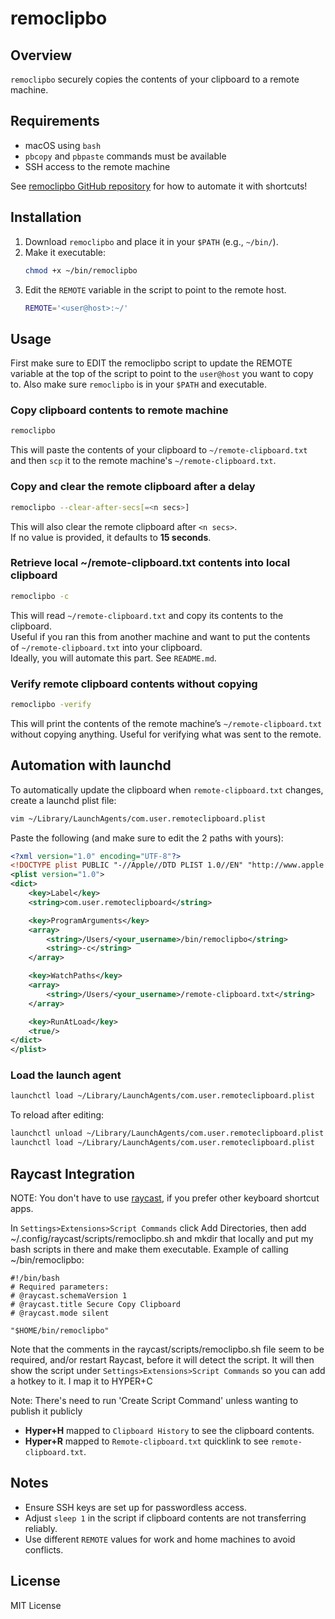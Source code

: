 # remoclipbo

## Overview

`remoclipbo` securely copies the contents of your clipboard to a remote machine. 

## Requirements

- macOS using `bash`
- `pbcopy` and `pbpaste` commands must be available
- SSH access to the remote machine

See [remoclipbo GitHub repository](https://github.com/rkulla/remoclipbo) for how to automate it with shortcuts!

## Installation

1. Download `remoclipbo` and place it in your `$PATH` (e.g., `~/bin/`).
2. Make it executable:
   ```bash
   chmod +x ~/bin/remoclipbo
   ```
3. Edit the `REMOTE` variable in the script to point to the remote host.
   ```bash
   REMOTE='<user@host>:~/'
   ```

## Usage

First make sure to EDIT the remoclipbo script to update the REMOTE variable at the top of the script to point to the `user@host` you want to copy to. Also make sure `remoclipbo` is in your `$PATH` and executable. 

### Copy clipboard contents to remote machine

```sh
remoclipbo
```
This will paste the contents of your clipboard to `~/remote-clipboard.txt`  
and then `scp` it to the remote machine's `~/remote-clipboard.txt`.

### Copy and clear the remote clipboard after a delay
```sh
remoclipbo --clear-after-secs[=<n secs>]
```
This will also clear the remote clipboard after `<n secs>`.  
If no value is provided, it defaults to **15 seconds**.

### Retrieve local ~/remote-clipboard.txt contents into local clipboard
```sh
remoclipbo -c
```
This will read `~/remote-clipboard.txt` and copy its contents to the clipboard.  
Useful if you ran this from another machine and want to put the contents  
of `~/remote-clipboard.txt` into your clipboard.  
Ideally, you will automate this part. See `README.md`.

### Verify remote clipboard contents without copying
```sh
remoclipbo -verify
```
This will print the contents of the remote machine’s `~/remote-clipboard.txt`  
without copying anything. Useful for verifying what was sent to the remote.

## Automation with launchd

To automatically update the clipboard when `remote-clipboard.txt` changes, create a launchd plist file:

```bash
vim ~/Library/LaunchAgents/com.user.remoteclipboard.plist
```

Paste the following (and make sure to edit the 2 paths with yours):

```xml
<?xml version="1.0" encoding="UTF-8"?>
<!DOCTYPE plist PUBLIC "-//Apple//DTD PLIST 1.0//EN" "http://www.apple.com/DTDs/PropertyList-1.0.dtd">
<plist version="1.0">
<dict>
    <key>Label</key>
    <string>com.user.remoteclipboard</string>

    <key>ProgramArguments</key>
    <array>
        <string>/Users/<your_username>/bin/remoclipbo</string>
        <string>-c</string>
    </array>

    <key>WatchPaths</key>
    <array>
        <string>/Users/<your_username>/remote-clipboard.txt</string>
    </array>

    <key>RunAtLoad</key>
    <true/>
</dict>
</plist>
```

### Load the launch agent

```bash
launchctl load ~/Library/LaunchAgents/com.user.remoteclipboard.plist
```

To reload after editing:

```bash
launchctl unload ~/Library/LaunchAgents/com.user.remoteclipboard.plist
launchctl load ~/Library/LaunchAgents/com.user.remoteclipboard.plist
```

## Raycast Integration

NOTE: You don't have to use [raycast](https://www.raycast.com/), if you prefer other keyboard shortcut apps.

In `Settings>Extensions>Script Commands` click Add Directories, then add ~/.config/raycast/scripts/remoclipbo.sh and mkdir that locally and put my bash scripts in there and make them executable. Example of calling ~/bin/remoclipbo:

    #!/bin/bash
    # Required parameters:
    # @raycast.schemaVersion 1
    # @raycast.title Secure Copy Clipboard
    # @raycast.mode silent

    "$HOME/bin/remoclipbo"

Note that the comments in the raycast/scripts/remoclipbo.sh file seem to be required, and/or restart Raycast, before it will detect the script. It will then show the script under `Settings>Extensions>Script Commands` so you can add a hotkey to it. I map it to HYPER+C

Note: There's need to run 'Create Script Command' unless wanting to publish it publicly


- **Hyper+H** mapped to `Clipboard History` to see the clipboard contents.
- **Hyper+R** mapped to `Remote-clipboard.txt` quicklink to see `remote-clipboard.txt`.

## Notes

- Ensure SSH keys are set up for passwordless access.
- Adjust `sleep 1` in the script if clipboard contents are not transferring reliably.
- Use different `REMOTE` values for work and home machines to avoid conflicts.

## License

MIT License


